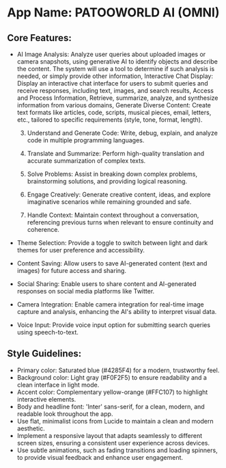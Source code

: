 # **App Name**: PATOOWORLD AI (OMNI)

## Core Features:

- AI Image Analysis: Analyze user queries about uploaded images or camera snapshots, using generative AI to identify objects and describe the content. The system will use a tool to determine if such analysis is needed, or simply provide other information, Interactive Chat Display: Display an interactive chat interface for users to submit queries and receive responses, including text, images, and search results,  Access and Process Information, Retrieve, summarize, analyze, and synthesize information from various domains, Generate Diverse Content: Create text formats like articles, code, scripts, musical pieces, email, letters, etc., tailored to specific requirements (style, tone, format, length).

    3.  Understand and Generate Code: Write, debug, explain, and analyze code in multiple programming languages.

    4.  Translate and Summarize: Perform high-quality translation and accurate summarization of complex texts.

    5.  Solve Problems: Assist in breaking down complex problems, brainstorming solutions, and providing logical reasoning.

    6.  Engage Creatively: Generate creative content, ideas, and explore imaginative scenarios while remaining grounded and safe.

    7.  Handle Context: Maintain context throughout a conversation, referencing previous turns when relevant to ensure continuity and coherence.
- Theme Selection: Provide a toggle to switch between light and dark themes for user preference and accessibility.
- Content Saving: Allow users to save AI-generated content (text and images) for future access and sharing.
- Social Sharing: Enable users to share content and AI-generated responses on social media platforms like Twitter.
- Camera Integration: Enable camera integration for real-time image capture and analysis, enhancing the AI's ability to interpret visual data.
- Voice Input: Provide voice input option for submitting search queries using speech-to-text.

## Style Guidelines:

- Primary color: Saturated blue (#4285F4) for a modern, trustworthy feel.
- Background color: Light gray (#F0F2F5) to ensure readability and a clean interface in light mode.
- Accent color: Complementary yellow-orange (#FFC107) to highlight interactive elements.
- Body and headline font: 'Inter' sans-serif, for a clean, modern, and readable look throughout the app.
- Use flat, minimalist icons from Lucide to maintain a clean and modern aesthetic.
- Implement a responsive layout that adapts seamlessly to different screen sizes, ensuring a consistent user experience across devices.
- Use subtle animations, such as fading transitions and loading spinners, to provide visual feedback and enhance user engagement.